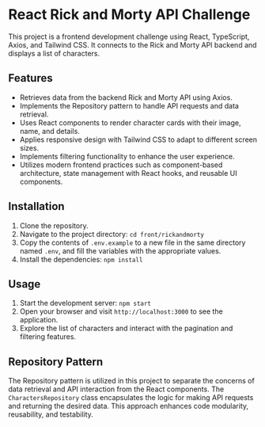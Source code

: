# React Rick and Morty API Challenge

This project is a frontend development challenge using React, TypeScript, Axios, and Tailwind CSS. It connects to the Rick and Morty API backend and displays a list of characters.

## Features

- Retrieves data from the backend Rick and Morty API using Axios.
- Implements the Repository pattern to handle API requests and data retrieval.
- Uses React components to render character cards with their image, name, and details.
- Applies responsive design with Tailwind CSS to adapt to different screen sizes.
- Implements filtering functionality to enhance the user experience.
- Utilizes modern frontend practices such as component-based architecture, state management with React hooks, and reusable UI components.

## Installation

1. Clone the repository.
2. Navigate to the project directory: `cd front/rickandmorty`
3. Copy the contents of `.env.example` to a new file in the same directory named `.env`, and fill the variables with the appropriate values.
4. Install the dependencies: `npm install`


## Usage

1. Start the development server: `npm start`
2. Open your browser and visit `http://localhost:3000` to see the application.
3. Explore the list of characters and interact with the pagination and filtering features.

## Repository Pattern

The Repository pattern is utilized in this project to separate the concerns of data retrieval and API interaction from the React components. The `CharactersRepository` class encapsulates the logic for making API requests and returning the desired data. This approach enhances code modularity, reusability, and testability.
